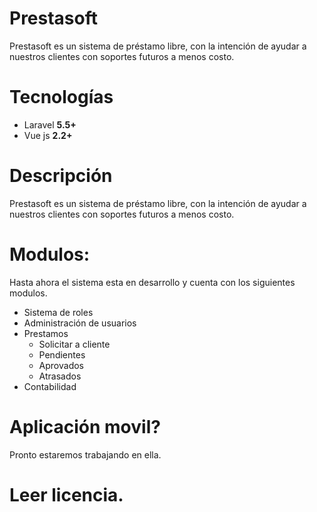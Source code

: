 # Prestasoft
Prestasoft es un sistema de préstamo libre, con la intención de ayudar a nuestros clientes con soportes futuros a menos costo. 

# Tecnologías
<ul>
  <li>Laravel <b>5.5+</b></li>
  <li>Vue js <b>2.2+</b></li>
 </ul>

# Descripción
<p>Prestasoft es un sistema de préstamo libre, con la intención de ayudar a nuestros clientes con soportes futuros a menos costo.</p>

# Modulos:
 Hasta ahora el sistema esta en desarrollo y cuenta con los siguientes modulos.
 <ul>
  <li>Sistema de roles</li>
  <li>Administración de usuarios</li>
  <li>Prestamos
      <ul>
        <li>Solicitar a cliente</li>
        <li>Pendientes</li>
        <li>Aprovados</li>
        <li>Atrasados</li>
      </ul>
  </li>
  <li>Contabilidad</li>
  
  
 </ul>

# Aplicación movil? 
Pronto estaremos trabajando en ella. 

# Leer licencia. 
